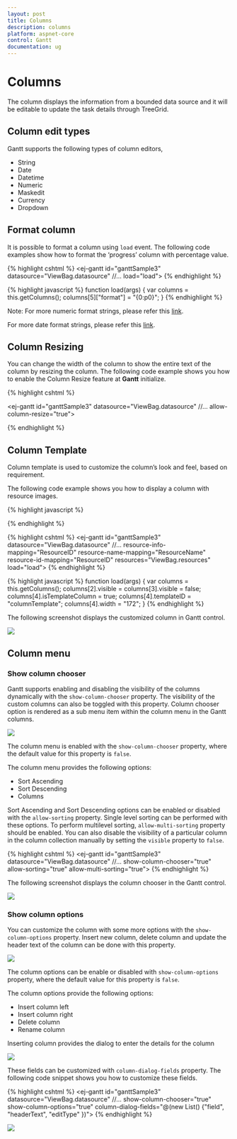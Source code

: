 ```yaml
---
layout: post
title: Columns
description: columns
platform: aspnet-core
control: Gantt
documentation: ug
---
```

# Columns

The column displays the information from a bounded data source and it will be editable to update the task details through TreeGrid.

## Column edit types

Gantt supports the following types of column editors,

  * String 
  * Date
  * Datetime
  * Numeric
  * Maskedit
  * Currency
  * Dropdown
  
## Format column

It is possible to format a column using `load` event. The following code examples show how to format the ‘progress’ column with percentage value.

{% highlight cshtml %}
  <ej-gantt id="ganttSample3" datasource="ViewBag.datasource" 
          //...
          load="load">
  </ejGantt>
{% endhighlight %}

{% highlight javascript %}
    function load(args) {
        var columns = this.getColumns();
        columns[5]["format"] = "{0:p0}";
    }
{% endhighlight %}

Note: For more numeric format strings, please refer this [link](https://learn.microsoft.com/en-us/previous-versions/dotnet/netframework-4.0/dwhawy9k(v=vs.100)?redirectedfrom=MSDN).

For more date format strings, please refer this [link](https://learn.microsoft.com/en-us/previous-versions/dotnet/netframework-4.0/az4se3k1(v=vs.100)?redirectedfrom=MSDN).

## Column Resizing

You can change the width of the column to show the entire text of the column by resizing the column. The following code example shows you how to enable the Column Resize feature at **Gantt** initialize.

{% highlight cshtml %}

 <ej-gantt id="ganttSample3" datasource="ViewBag.datasource" 
          //...
          allow-column-resize="true">
  </ejGantt>

{% endhighlight %}

## Column Template

Column template is used to customize the column’s look and feel, based on requirement. 

The following code example shows you how to display a column with resource images.

{% highlight javascript %}
<script type="text/x-jsrender" id="columnTemplate">
    {{"{{"}}if #data['resourceNames']{{}}}}
    <div style="display:inline-block;position:relative;left:10px;top:1px">
        <img src="images/gantt/{{'{{'}}:#data['resourceNames']{{}}}}.png" height="40px" />
    </div>
    <div style='display:inline-block;width:100%;position:relative;left:10px;top:2px'>{{"{{"}}:#data['resourceNames']{{}}}}</div>
    {{"{{"}}/if{{}}}}
</script>
{% endhighlight %}

{% highlight cshtml %}
 <ej-gantt id="ganttSample3" datasource="ViewBag.datasource" 
        //...
        resource-info-mapping="ResourceID"
        resource-name-mapping="ResourceName"
        resource-id-mapping="ResourceID"
        resources="ViewBag.resources"
        load="load">
  </ejGantt>
{% endhighlight %}

{% highlight javascript %}
    function load(args) {
        var columns = this.getColumns();
        columns[2].visible = columns[3].visible = false;
        columns[4].isTemplateColumn = true;
        columns[4].templateID = "columnTemplate";
        columns[4].width = "172";
    }
{% endhighlight %}

The following screenshot displays the customized column in Gantt control.

![](Columns_images/Columns_img7.png)

## Column menu

### Show column chooser

Gantt supports enabling and disabling the visibility of the columns dynamically with the `show-column-chooser` property. The visibility of the custom columns can also be toggled with this property. Column chooser option is rendered as a sub menu item within the column menu in the Gantt columns. 

![](Columns_images/Columns_img2.png)

The column menu is enabled with the `show-column-chooser` property, where the default value for this property is `false`.

The column menu provides the following options:

* Sort Ascending
* Sort Descending
* Columns 

Sort Ascending and Sort Descending options can be enabled or disabled with the `allow-sorting` property. Single level sorting can be performed with these options. To perform multilevel sorting, `allow-multi-sorting` property should be enabled. You can also disable the visibility of a particular column in the column collection manually by setting the `visible` property to `false`.

{% highlight cshtml %}
<ej-gantt id="ganttSample3" datasource="ViewBag.datasource" 
        //...
        show-column-chooser="true"
        allow-sorting="true"
        allow-multi-sorting="true">
  </ejGantt>
{% endhighlight %}

The following screenshot displays the column chooser in the Gantt control.

![](Columns_images/Columns_img3.png)

### Show column options

You can customize the column with some more options with the `show-column-options` property. Insert new column, delete column and update the header text of the column can be done with this property.

![](Columns_images/Columns_img4.png)

The column options can be enable or disabled with `show-column-options` property, where the default value for this property is `false`.

The column options provide the following options:

* Insert column left
* Insert column right
* Delete column
* Rename column

Inserting column provides the dialog to enter the details for the column

![](Columns_images/Columns_img5.png)

These fields can be customized with `column-dialog-fields` property. The following code snippet shows you how to customize these fields.

{% highlight cshtml %}
<ej-gantt id="ganttSample3" datasource="ViewBag.datasource" 
        //...
        show-column-chooser="true"
        show-column-options="true"
        column-dialog-fields="@(new List<string>() {"field", "headerText", "editType" })">
  </ejGantt>
{% endhighlight %}

![](Columns_images/Columns_img6.png)

